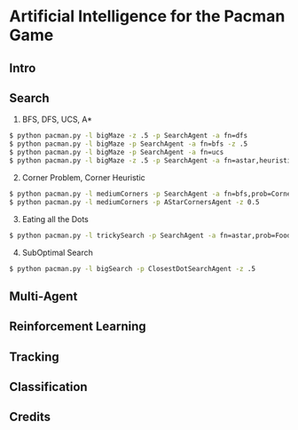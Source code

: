 # Artificial Intelligence for the Pacman Game

## Intro

## Search
1. BFS, DFS, UCS, A*
```bash
$ python pacman.py -l bigMaze -z .5 -p SearchAgent -a fn=dfs
$ python pacman.py -l bigMaze -p SearchAgent -a fn=bfs -z .5
$ python pacman.py -l bigMaze -p SearchAgent -a fn=ucs
$ python pacman.py -l bigMaze -z .5 -p SearchAgent -a fn=astar,heuristic=manhattanHeuristic
```

2. Corner Problem, Corner Heuristic
```bash
$ python pacman.py -l mediumCorners -p SearchAgent -a fn=bfs,prob=CornersProblem
$ python pacman.py -l mediumCorners -p AStarCornersAgent -z 0.5
```

3. Eating all the Dots
```bash
$ python pacman.py -l trickySearch -p SearchAgent -a fn=astar,prob=FoodSearchProblem,heuristic=foodHeuristic
```

4. SubOptimal Search
```bash
$ python pacman.py -l bigSearch -p ClosestDotSearchAgent -z .5 
```

## Multi-Agent

## Reinforcement Learning

## Tracking

## Classification

## Credits
